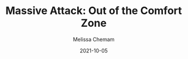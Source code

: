 ---
title: "Massive Attack: Out of the Comfort Zone"
author: Melissa Chemam
isbn: ""
isbn13: "9781910089729"
rating: "348"
publisher: Tangent Books
pages: 348
publishYear: "2018"
read: "2021"
goodreads_id: "39398450"
language: "en"
date: "2021-10-05"
---
